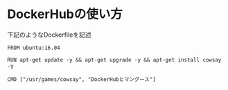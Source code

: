 # DockerHubの使い方

下記のようなDockerfileを記述

```
FROM ubuntu:16.04

RUN apt-get update -y && apt-get upgrade -y && apt-get install cowsay -y

CMD ["/usr/games/cowsay", "DockerHubとマングース"]
```
